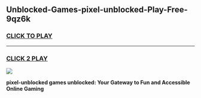 
## Unblocked-Games-pixel-unblocked-Play-Free-9qz6k
<h3>
<a href="https://premium76.site?title=pixel-unblocked&ref=18A1">CLICK TO PLAY</a></h3>
<hr>

<h3>
<a href="https://premium76.site?title=pixel-unblocked&ref=18A1">CLICK 2 PLAY</a>
  
</h3>

<a href="https://premium76.site?title=pixel-unblocked&ref=18A1"><img src="https://clearcache.store/games.png"></a>


**pixel-unblocked games unblocked: Your Gateway to Fun and Accessible Online Gaming**
